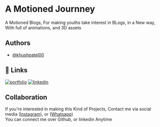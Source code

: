 
# A Motioned Journney

A Motioned Blogs, For making youths take interest in BLogs, in a New way, With full of animations, and 3D assets


## Authors

- [@khushpatel00](https://www.github.com/khushpatel00])


## 🔗 Links
[![portfolio](https://img.shields.io/badge/my_portfolio-000?style=for-the-badge&logo=ko-fi&logoColor=white)](https://khushpatel00.github.io)
[![linkedin](https://img.shields.io/badge/linkedin-0A66C2?style=for-the-badge&logo=linkedin&logoColor=white)](https://www.linkedin.com/khushpatel00)



## Collaboration
If you're interested in making this Kind of Projects, Contact me via social media ([Instagram](https://www.instagram.com/khush_x64.exe)), or ([Whatsapp](https://wa.me/919316270122))
<br />You can connect me over Github, or linkedin Anytime

